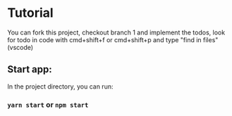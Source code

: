 # Tutorial

You can fork this project, checkout branch 1 and implement the todos, look for todo in code with cmd+shift+f or cmd+shift+p and type "find in files" (vscode)

## Start app:

In the project directory, you can run:

### `yarn start` or `npm start`
